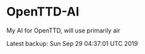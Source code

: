 # OpenTTD-AI
My AI for OpenTTD, will use primarily air

Latest backup: Sun Sep 29 04:37:01 UTC 2019
